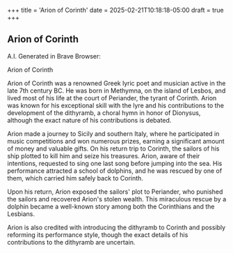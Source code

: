 +++
title = 'Arion of Corinth'
date = 2025-02-21T10:18:18-05:00
draft = true
+++
## Arion of Corinth
A.I. Generated in Brave Browser:

Arion of Corinth

Arion of Corinth was a renowned Greek lyric poet and musician active in the late 7th century BC. He was born in Methymna, on the island of Lesbos, and lived most of his life at the court of Periander, the tyrant of Corinth. Arion was known for his exceptional skill with the lyre and his contributions to the development of the dithyramb, a choral hymn in honor of Dionysus, although the exact nature of his contributions is debated.  

Arion made a journey to Sicily and southern Italy, where he participated in music competitions and won numerous prizes, earning a significant amount of money and valuable gifts. On his return trip to Corinth, the sailors of his ship plotted to kill him and seize his treasures. Arion, aware of their intentions, requested to sing one last song before jumping into the sea. His performance attracted a school of dolphins, and he was rescued by one of them, which carried him safely back to Corinth.  

Upon his return, Arion exposed the sailors' plot to Periander, who punished the sailors and recovered Arion's stolen wealth. This miraculous rescue by a dolphin became a well-known story among both the Corinthians and the Lesbians.  

Arion is also credited with introducing the dithyramb to Corinth and possibly reforming its performance style, though the exact details of his contributions to the dithyramb are uncertain.  